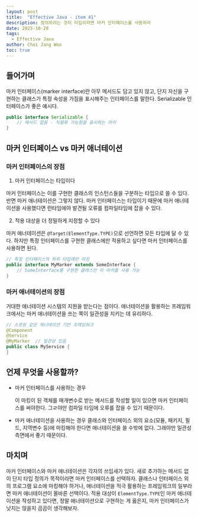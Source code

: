 ```yaml
---
layout: post
title:  "Effective Java - item 41"
description: 정의하려는 것이 타입이라면 마커 인터페이스를 사용하라
date: 2025-10-28
tags:
  - Effective Java
author: Choi Jang Woo
toc: true
---
```


## 들어가며

마커 인터페이스(marker interface)란 아무 메서드도 담고 있지 않고, 단지 자신을 구현하는 클래스가 특정 속성을 가짐을 표시해주는 인터페이스를 말한다. Serializable 인터페이스가 좋은 예시다.

```java
public interface Serializable {
    // 메서드 없음 - 직렬화 가능함을 표시하는 마커
}
```

## 마커 인터페이스 vs 마커 애너테이션

### 마커 인터페이스의 장점

1. 마커 인터페이스는 타입이다

마커 인터페이스는 이를 구현한 클래스의 인스턴스들을 구분하는 타입으로 쓸 수 있다. 반면 마커 애너테이션은 그렇지 않다. 마커 인터페이스는 타입이기 때문에 마커 애너테이션을 사용했다면 런타임에야 발견될 오류를 컴파일타임에 잡을 수 있다.

2. 적용 대상을 더 정밀하게 지정할 수 있다

마커 애너테이션은 `@Target(ElementType.TYPE)`으로 선언하면 모든 타입에 달 수 있다. 하지만 특정 인터페이스를 구현한 클래스에만 적용하고 싶다면 마커 인터페이스를 사용하면 된다.

```java
// 특정 인터페이스의 하위 타입에만 마킹
public interface MyMarker extends SomeInterface {
    // SomeInterface를 구현한 클래스만 이 마커를 사용 가능
}
```

### 마커 애너테이션의 장점

거대한 애너테이션 시스템의 지원을 받는다는 점이다. 애너테이션을 활용하는 프레임워크에서는 마커 애너테이션을 쓰는 쪽이 일관성을 지키는 데 유리하다.

```java
// 스프링 같은 애너테이션 기반 프레임워크
@Component
@Service
@MyMarker  // 일관성 있음
public class MyService {
}
```

## 언제 무엇을 사용할까?

- 마커 인터페이스를 사용하는 경우

    이 마킹이 된 객체를 매개변수로 받는 메서드를 작성할 일이 있으면 마커 인터페이스를 써야한다. 그ㄹ야만 컴파일 타임에 오류를 잡을 수 있기 때문이다.

- 마커 애너테이션을 사용하는 경우
    클래스와 인터페이스 외의 요소(모듈, 패키지, 필드, 지역변수 등)에 마킹해야 한다면 애너테이션을 쓸 수밖에 없다. 그래야만 일관성 측면에서 좋기 때문이다.

## 마치며

마커 인터페이스와 마커 애너테이션은 각자의 쓰임새가 있다. 새로 추가하는 메서드 없이 단지 타입 정의가 목적이라면 마커 인터페이스를 선택하자. 클래스나 인터페이스 외의 프로그램 요소에 마킹해야 하거나, 애너테이션을 적극 활용하는 프레임워크의 일부라면 마커 애너테이션이 올바른 선택이다. 적용 대상이 `ElementType.TYPE`인 마커 애너테이션을 작성하고 있다면, 정말 애너테이션으로 구현하는 게 옳은지, 마커 인터페이스가 낫지는 않을지 곰곰이 생각해보자.